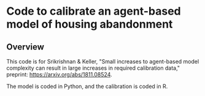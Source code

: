 # Code to calibrate an agent-based model of housing abandonment

## Overview

This code is for Srikrishnan & Keller, "Small increases to agent-based model complexity can result in large increases in required calibration data," preprint: https://arxiv.org/abs/1811.08524.

The model is coded in Python, and the calibration is coded in R. 
